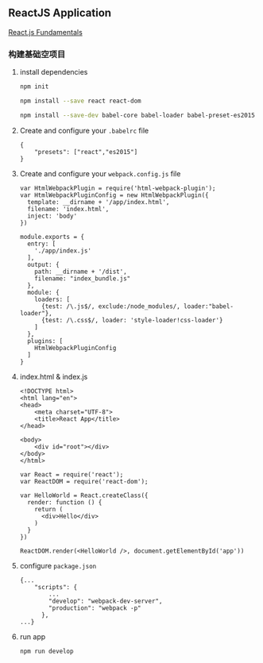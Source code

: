 ## ReactJS Application

[React.js Fundamentals](https://online.reacttraining.com/courses/enrolled/50507)

### 构建基础空项目

1. install dependencies

    ```bash
    npm init 

    npm install --save react react-dom 

    npm install --save-dev babel-core babel-loader babel-preset-es2015 babel-preset-react babel-preset-stage-0 css-loader html-webpack-plugin style-loader webpack webpack-dev-server
    ```

2. Create and configure your `.babelrc` file
    ```
    {
        "presets": ["react","es2015"]
    }
    ```

3. Create and configure your `webpack.config.js` file
    ```
    var HtmlWebpackPlugin = require('html-webpack-plugin');
    var HtmlWebpackPluginConfig = new HtmlWebpackPlugin({
      template: __dirname + '/app/index.html',
      filename: 'index.html',
      inject: 'body'
    })

    module.exports = {
      entry: [
        './app/index.js'
      ],
      output: {
        path: __dirname + '/dist',
        filename: "index_bundle.js"
      },
      module: {
        loaders: [
          {test: /\.js$/, exclude:/node_modules/, loader:"babel-loader"},
          {test: /\.css$/, loader: 'style-loader!css-loader'}
        ]
      },
      plugins: [
        HtmlWebpackPluginConfig
      ]
    }
    ```

4. index.html & index.js
    ```
    <!DOCTYPE html>
    <html lang="en">
    <head>
        <meta charset="UTF-8">
        <title>React App</title>
    </head>

    <body>
        <div id="root"></div>
    </body>
    </html>
    ```

    ```
    var React = require('react');
    var ReactDOM = require('react-dom');

    var HelloWorld = React.createClass({
      render: function () {
        return (
          <div>Hello</div>
        )
      }
    })

    ReactDOM.render(<HelloWorld />, document.getElementById('app'))
    ```

5. configure `package.json`
    ```
    {...
        "scripts": {
            ...
            "develop": "webpack-dev-server",
            "production": "webpack -p"
          },
    ...}
    ```

6. run app
    ```bash
    npm run develop
    ```